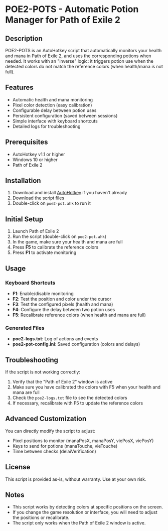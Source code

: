 # POE2-POTS - Automatic Potion Manager for Path of Exile 2

## Description
POE2-POTS is an AutoHotkey script that automatically monitors your health and mana in Path of Exile 2, and uses the corresponding potions when needed. It works with an "inverse" logic: it triggers potion use when the detected colors do not match the reference colors (when health/mana is not full).

## Features
- Automatic health and mana monitoring
- Pixel color detection (easy calibration)
- Configurable delay between potion uses
- Persistent configuration (saved between sessions)
- Simple interface with keyboard shortcuts
- Detailed logs for troubleshooting

## Prerequisites
- AutoHotkey v1.1 or higher
- Windows 10 or higher
- Path of Exile 2

## Installation
1. Download and install [AutoHotkey](https://www.autohotkey.com/) if you haven't already
2. Download the script files
3. Double-click on `poe2-pot.ahk` to run it

## Initial Setup
1. Launch Path of Exile 2
2. Run the script (double-click on `poe2-pot.ahk`)
3. In the game, make sure your health and mana are full
4. Press **F5** to calibrate the reference colors
5. Press **F1** to activate monitoring

## Usage

### Keyboard Shortcuts
- **F1**: Enable/disable monitoring
- **F2**: Test the position and color under the cursor
- **F3**: Test the configured pixels (health and mana)
- **F4**: Configure the delay between two potion uses
- **F5**: Recalibrate reference colors (when health and mana are full)

### Generated Files
- **poe2-logs.txt**: Log of actions and events
- **poe2-pot-config.ini**: Saved configuration (colors and delays)

## Troubleshooting
If the script is not working correctly:

1. Verify that the "Path of Exile 2" window is active
2. Make sure you have calibrated the colors with F5 when your health and mana are full
3. Check the `poe2-logs.txt` file to see the detected colors
4. If necessary, recalibrate with F5 to update the reference colors

## Advanced Customization
You can directly modify the script to adjust:
- Pixel positions to monitor (manaPosX, manaPosY, viePosX, viePosY)
- Keys to send for potions (manaTouche, vieTouche)
- Time between checks (delaiVerification)

## License
This script is provided as-is, without warranty. Use at your own risk.

## Notes
- This script works by detecting colors at specific positions on the screen.
- If you change the game resolution or interface, you will need to adjust the positions or recalibrate.
- The script only works when the Path of Exile 2 window is active. 